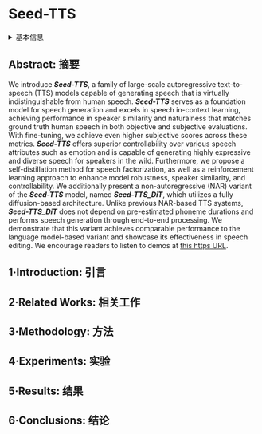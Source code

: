# Seed-TTS

<details>
<summary>基本信息</summary>

- 标题: "Seed-TTS: A Family of High-Quality Versatile Speech Generation Models"
- 作者:
  - Philip Anastassiou, Jiawei Chen, Jitong Chen, Yuanzhe Chen, Zhuo Chen, Ziyi Chen, Jian Cong, Lelai Deng, Chuang Ding, Lu Gao, Mingqing Gong, Peisong Huang, Qingqing Huang, Zhiying Huang, Yuanyuan Huo, Dongya Jia, Chumin Li, Feiya Li, Hui Li, Jiaxin Li, Xiaoyang Li, Xingxing Li, Lin Liu, Shouda Liu, Sichao Liu, Xudong Liu, Yuchen Liu, Zhengxi Liu, Lu Lu, Junjie Pan, Xin Wang, Yuping Wang, Yuxuan Wang, Zhen Wei, Jian Wu, Chao Yao, Yifeng Yang, Yuanhao Yi, Junteng Zhang, Qidi Zhang, Shuo Zhang, Wenjie Zhang, Yang Zhang, Zilin Zhao, Dejian Zhong, Xiaobin Zhuang
- 链接:
  - [ArXiv](https://arxiv.org/abs/2406.02430)
  - [Publication]()
  - [Github](https://github.com/BytedanceSpeech/seed-tts-eval) Evaluation
  - [Demo](https://bytedancespeech.github.io/seedtts_tech_report)
- 文件:
  - [ArXiv](_PDF/2406.02430v1__Seed-TTS__A_Family_of_High-Quality_Versatile_Speech_Generation_Models.pdf)
  - [Publication] #TODO

</details>

## Abstract: 摘要

We introduce ***Seed-TTS***, a family of large-scale autoregressive text-to-speech (TTS) models capable of generating speech that is virtually indistinguishable from human speech.
***Seed-TTS*** serves as a foundation model for speech generation and excels in speech in-context learning, achieving performance in speaker similarity and naturalness that matches ground truth human speech in both objective and subjective evaluations.
With fine-tuning, we achieve even higher subjective scores across these metrics.
***Seed-TTS*** offers superior controllability over various speech attributes such as emotion and is capable of generating highly expressive and diverse speech for speakers in the wild.
Furthermore, we propose a self-distillation method for speech factorization, as well as a reinforcement learning approach to enhance model robustness, speaker similarity, and controllability.
We additionally present a non-autoregressive (NAR) variant of the ***Seed-TTS*** model, named ***Seed-TTS_DiT***, which utilizes a fully diffusion-based architecture.
Unlike previous NAR-based TTS systems, ***Seed-TTS_DiT*** does not depend on pre-estimated phoneme durations and performs speech generation through end-to-end processing.
We demonstrate that this variant achieves comparable performance to the language model-based variant and showcase its effectiveness in speech editing.
We encourage readers to listen to demos at [this https URL](https://bytedancespeech.github.io/seedtts_tech_report).

## 1·Introduction: 引言

## 2·Related Works: 相关工作

## 3·Methodology: 方法

## 4·Experiments: 实验

## 5·Results: 结果

## 6·Conclusions: 结论